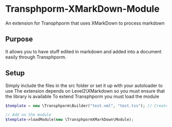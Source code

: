 # Transphporm-XMarkDown-Module
An extension for Transphporm that uses XMarkDown to process markdown

## Purpose
It allows you to have stuff edited in markdown and added into a document easily through Transphporm.

## Setup
Simply include the files in the src folder or set it up with your autoloader to use
The extension depends on Level2\XMarkdown so you must ensure that the library is available
To extend Transphporm you must load the module
```php
$template = new \Transphporm\Builder("test.xml", "test.tss"); // Create tranphporm instance. It doesn't matter how

// Add on the module
$template->loadModule(new \TransphpormXMarkDown\Module);
```
